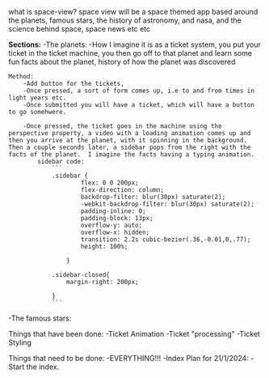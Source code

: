 what is space-view?
space view will be a space themed app based around the planets, famous stars, the history of astronomy, and nasa, and the science behind space, space news etc etc

<b>Sections:</b>
-The planets:
    -How I imagine it is as a ticket system, you put your ticket in the ticket machine, you then go off to that planet and learn some fun facts about the planet, history of how the planet was discovered

    Method:
        -Add button for the tickets,
        -Once pressed, a sort of form comes up, i.e to and from times in light years etc.
        -Once submitted you will have a ticket, which will have a button to go somehwere.

        -Once pressed, the ticket goes in the machine using the perspective property, a video with a loading animation comes up and then you arrive at the planet, with it spinning in the background. Then a couple seconds later, a sidebar pops from the right with the facts of the planet.  I imagine the facts having a typing animation.
            sidebar code:
                ```
                .sidebar {
                        flex: 0 0 200px;
                        flex-direction: column;
                        backdrop-filter: blur(30px) saturate(2);
                        -webkit-backdrop-filter: blur(30px) saturate(2);
                        padding-inline: 0;
                        padding-block: 13px;
                        overflow-y: auto;
                        overflow-x: hidden;
                        transition: 2.2s cubic-bezier(.36,-0.01,0,.77);
                        height: 100%;

                    }

                .sidebar-closed{
                    margin-right: 200px;

                }
                ```
-The famous stars:






Things that have been done:
    -Ticket Animation
    -Ticket "processing"
    -Ticket Styling


Things that need to be done:
    -EVERYTHING!!!
    -Index
Plan for 21/1/2024:
-Start the index. 
 